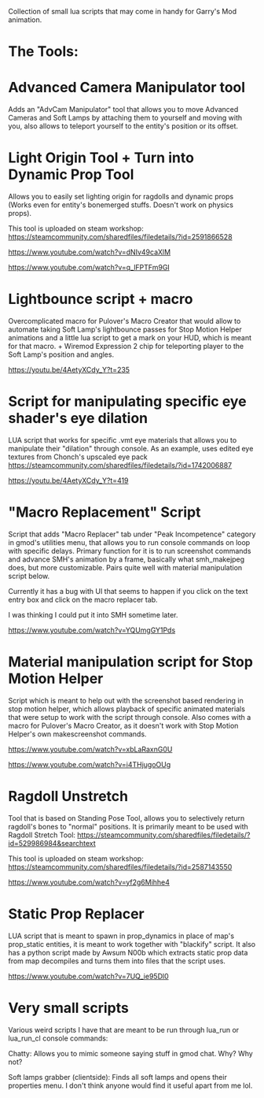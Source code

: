 Collection of small lua scripts that may come in handy for Garry's Mod animation.

The Tools:
==========
Advanced Camera Manipulator tool
==========
Adds an "AdvCam Manipulator" tool that allows you to move Advanced Cameras and Soft Lamps by attaching them to yourself and moving with you, also allows to teleport yourself to the entity's position or its offset.

Light Origin Tool + Turn into Dynamic Prop Tool
==========
Allows you to easily set lighting origin for ragdolls and dynamic props (Works even for entity's bonemerged stuffs. Doesn't work on physics props).

This tool is uploaded on steam workshop: https://steamcommunity.com/sharedfiles/filedetails/?id=2591866528

https://www.youtube.com/watch?v=dNIv49caXlM

https://www.youtube.com/watch?v=q_lFPTFm9GI

Lightbounce script + macro
==========
Overcomplicated macro for Pulover's Macro Creator that would allow to automate taking Soft Lamp's lightbounce passes for Stop Motion Helper animations and a little lua script to get a mark on your HUD, which is meant for that macro. + Wiremod Expression 2 chip for teleporting player to the Soft Lamp's position and angles.

https://youtu.be/4AetyXCdy_Y?t=235

Script for manipulating specific eye shader's eye dilation
==========
LUA  script that works for specific .vmt eye materials that allows you to manipulate their "dilation" through console. As an example, uses edited eye textures from Chonch's upscaled eye pack https://steamcommunity.com/sharedfiles/filedetails/?id=1742006887

https://youtu.be/4AetyXCdy_Y?t=419

"Macro Replacement" Script
==========================
Script that adds "Macro Replacer" tab under "Peak Incompetence" category in gmod's utilities menu, that allows you to run console commands on loop with specific delays. Primary function for it is to run screenshot commands and advance SMH's animation by a frame, basically what smh_makejpeg does, but more customizable. Pairs quite well with material manipulation script below.

Currently it has a bug with UI that seems to happen if you click on the text entry box and click on the macro replacer tab.

I was thinking I could put it into SMH sometime later.

https://www.youtube.com/watch?v=YQUmgGY1Pds

Material manipulation script for Stop Motion Helper
==========
Script which is meant to help out with the screenshot based rendering in stop motion helper, which allows playback of specific animated materials that were setup to work with the script through console. Also comes with a macro for Pulover's Macro Creator, as it doesn't work with Stop Motion Helper's own makescreenshot commands.

https://www.youtube.com/watch?v=xbLaRaxnG0U

https://www.youtube.com/watch?v=i4THjugoOUg

Ragdoll Unstretch
==========
Tool that is based on Standing Pose Tool, allows you to selectively return ragdoll's bones to "normal" positions. It is primarily meant to be used with Ragdoll Stretch Tool: https://steamcommunity.com/sharedfiles/filedetails/?id=529986984&searchtext

This tool is uploaded on steam workshop: https://steamcommunity.com/sharedfiles/filedetails/?id=2587143550

https://www.youtube.com/watch?v=yf2g6Mihhe4

Static Prop Replacer
==========
LUA script that is meant to spawn in prop_dynamics in place of map's prop_static entities, it is meant to work together with "blackify" script. It also has a python script made by Awsum N00b which extracts static prop data from map decompiles and turns them into files that the script uses.

https://www.youtube.com/watch?v=7UQ_ie95Dl0

Very small scripts
==========
Various weird scripts I have that are meant to be run through lua_run or lua_run_cl console commands:

Chatty: Allows you to mimic someone saying stuff in gmod chat. Why? Why not?

Soft lamps grabber (clientside): Finds all soft lamps and opens their properties menu. I don't think anyone would find it useful apart from me lol.

